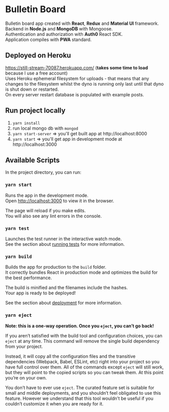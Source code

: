 # Bulletin Board
Bulletin board app created with **React**, **Redux** and **Material UI** framework.\
Backend in **Node.js** and **MongoDB** with Mongoose.\
Authentication and authorization with **Auth0** React SDK. \
Application compiles with **PWA** standard.

## Deployed on Heroku
https://still-stream-70087.herokuapp.com/ (**takes some time to load** because I use a free account) \
Uses Heroku ephemeral filesystem for uploads - that means that any changes to the filesystem whilst the dyno is running only last until that dyno is shut down or restarted. \
On every server restart database is populated with example posts.

## Run project locally
1. `yarn install`
2. run local mongo db with `mongod`
3. `yarn start-server` => you'll get built app at http://localhost:8000
4. `yarn start` => you'll get app in development mode at http://localhost:3000

## Available Scripts

In the project directory, you can run:

### `yarn start`

Runs the app in the development mode.<br />
Open [http://localhost:3000](http://localhost:3000) to view it in the browser.

The page will reload if you make edits.<br />
You will also see any lint errors in the console.

### `yarn test`

Launches the test runner in the interactive watch mode.<br />
See the section about [running tests](https://facebook.github.io/create-react-app/docs/running-tests) for more information.

### `yarn build`

Builds the app for production to the `build` folder.<br />
It correctly bundles React in production mode and optimizes the build for the best performance.

The build is minified and the filenames include the hashes.<br />
Your app is ready to be deployed!

See the section about [deployment](https://facebook.github.io/create-react-app/docs/deployment) for more information.

### `yarn eject`

**Note: this is a one-way operation. Once you `eject`, you can’t go back!**

If you aren’t satisfied with the build tool and configuration choices, you can `eject` at any time. This command will remove the single build dependency from your project.

Instead, it will copy all the configuration files and the transitive dependencies (Webpack, Babel, ESLint, etc) right into your project so you have full control over them. All of the commands except `eject` will still work, but they will point to the copied scripts so you can tweak them. At this point you’re on your own.

You don’t have to ever use `eject`. The curated feature set is suitable for small and middle deployments, and you shouldn’t feel obligated to use this feature. However we understand that this tool wouldn’t be useful if you couldn’t customize it when you are ready for it.

